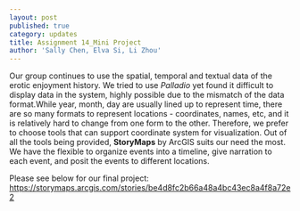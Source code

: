 ```yaml
---
layout: post
published: true
category: updates
title: Assignment 14_Mini Project
author: 'Sally Chen, Elva Si, Li Zhou'
---
```

Our group continues to use the spatial, temporal and textual data of the erotic enjoyment history. We tried to use _Palladio_ yet found it difficult to display data in the system, highly possible due to the mismatch of the data format.While year, month, day are usually lined up to represent time, there are so many formats to represent locations - coordinates, names, etc, and it is relatively hard to change from one form to the other. Therefore, we prefer to choose  tools that can support coordinate system for visualization. Out of all the tools being provided, **StoryMaps** by ArcGIS suits our need the most. We have the flexible to organize events into a timeline, give narration to each event, and posit the events to different locations. 

Please see below for our final project:
https://storymaps.arcgis.com/stories/be4d8fc2b66a48a4bc43ec8a4f8a72e2